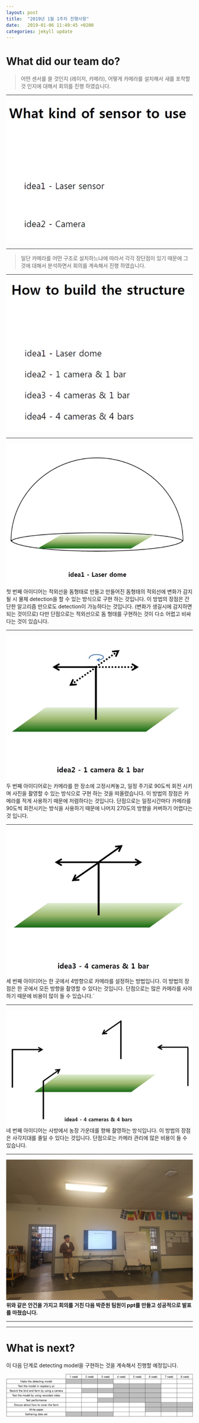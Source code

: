 ```yaml
---
layout: post
title:  "2019년 1월 1주차 진행사항"
date:   2019-01-06 11:49:45 +0200
categories: jekyll update
---
```

# What did our team do?


> 어떤 센서를 쓸 것인지 (레이저, 카메라), 어떻게 카메라를 설치해서 새를 포착할 것 인지에 대해서 회의를 진행 하였습니다.




* * *


![sensortouse](/assets/_week1/What_kind_of_sensor_to_use.jpg)
- - -


> 일단 카메라를 어떤 구조로 설치하느냐에 따라서 각각 장단점이 있기 때문에 그것에 대해서 분석하면서 회의를 계속해서 진행 하였습니다.

- - -
![howtobuild](/assets/_week1/How_to_build_the_structure.jpg)




_ _ _




![idea1](/assets/_week1/idea1.jpg)
첫 번째 아이디어는 적외선을 돔형태로 만들고 만들어진 돔형태의 적외선에 변화가 감지될 시 물체 detection을 할 수 있는 방식으로 구현 하는 것입니다.
이 방법의 장점은 간단한 알고리즘 만으로도 detection이 가능하다는 것입니다. (변화가 생길시에 감지하면 되는 것이므로) 다만 단점으로는 적외선으로 돔 형태를 구현하는 것이 다소 어렵고 비싸다는 것이 있습니다.
- - -



![idea2](/assets/_week1/idea2.jpg)
두 번째 아이디어로는 카메라를 한 장소에 고정시켜놓고, 일정 주기로 90도씩 회전 시키며 사진을 촬영할 수 있는 방식으로 구현 하는 것을 떠올렸습니다.
이 방법의 장점은 카메라를 적게 사용하기 때문에 저렴하다는 것입니다. 단점으로는 일정시간마다 카메라를 90도씩 회전시키는 방식을 사용하기 때문에 나머지 270도의 방향을 커버하기 어렵다는 것 입니다.
- - -



![idea3](/assets/_week1/idea3.jpg)
세 번째 아이디어는 한 곳에서 4방향으로 카메라를 설정하는 방법입니다. 이 방법의 장점은 한 곳에서 모든 방향을 촬영할 수 있다는 것입니다. 단점으로는 많은 카메라를 사야하기 때문에 비용이 많이 들 수 있습니다.`
- - -



![idea4](/assets/_week1/idea4.jpg)
네 번째 아이디어는 사방에서 농장 가운데를 향해 촬영하는 방식입니다. 이 방법의 장점은 사각지대를 줄일 수 있다는 것입니다.
단점으로는 카메라 관리에 많은 비용이 들 수 있습니다.
- - -



![presentation](/assets/_week1/presentation.jpg)
**위와 같은 안건을 가지고 회의를 거친 다음 박준원 팀원이 ppt를 만들고 성공적으로 발표를 마쳤습니다.**
- - -


- - -
# What is next?

이 다음 단계로 detecting model을 구현하는 것을 계속해서 진행할 예정입니다.

![projectplan](/assets/_week1/project_plan.jpg)
